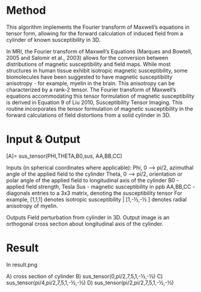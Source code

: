 # Method

This algorithm implements the Fourier transform of Maxwell’s equations in tensor form, allowing for the forward calculation of induced field from a cylinder of known susceptibility in 3D. 

In MRI, the Fourier transform of Maxwell’s Equations (Marques and Bowtell, 2005 and Salomir et al., 2003) allows for the conversion between distributions of magnetic susceptibility and field maps. While most structures in human tissue exhibit isotropic magnetic susceptibility, some biomolecules have been suggested to have magnetic susceptibility anisotropy - for example, myelin in the brain. This anisotropy can be characterized by a rank-2 tensor. The Fourier transform of Maxwell’s equations accommodating this tensor formulation of magnetic susceptibility is derived in Equation 9 of Liu 2010, Susceptibility Tensor Imaging. This routine incorporates the tensor formulation of magnetic susceptibility in the forward calculations of field distortions from a solid cylinder in 3D. 

# Input & Output 
[A]= sus_tensor(PHI,THETA,B0,sus, AA,BB,CC)

Inputs (in spherical coordinates where applicable):
Phi, 0 --> pi/2, azimuthal angle of the applied field to the cylinder
Theta, 0 --> pi/2, orientation or polar angle of the applied field to longitudinal axis of the cylinder
B0 - applied field strength, Tesla
Sus - magnetic susceptibility in ppb
AA,BB,CC - diagonals entries to a 3x3 matrix, denoting the susceptibility tensor 
For example, [1,1,1] denotes isotropic susceptibility | [1,-½,-½ ] denotes radial anisotropy of myelin. 

Outputs
Field perturbation from cylinder in 3D. Output image is an orthogonal cross section about longitudinal axis of the cylinder. 

# Result
In result.png 

A) cross section of cylinder
B) sus_tensor(0,pi/2,7,5,1,-½,-½)
C) sus_tensor(pi/4,pi/2,7,5,1,-½,-½)
D) sus_tensor(pi/2,pi/2,7,5,1,-½,-½)
